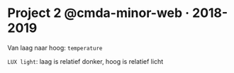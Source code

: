# Project 2 @cmda-minor-web · 2018-2019

Van laag naar hoog:
`temperature`

`LUX light`: laag is relatief donker, hoog is relatief licht
